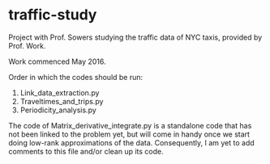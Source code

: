 # traffic-study
Project with Prof. Sowers studying the traffic data of NYC taxis, provided by Prof. Work.

Work commenced May 2016.

Order in which the codes should be run:
1. Link_data_extraction.py
2. Traveltimes_and_trips.py
3. Periodicity_analysis.py

The code of Matrix_derivative_integrate.py is a standalone code that has not been linked to the problem yet, but will come in handy once we start doing low-rank approximations of the data. Consequently, I am yet to add comments to this file and/or clean up its code.
